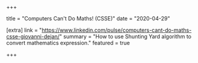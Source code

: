 +++

title = "Computers Can't Do Maths! (CSSE)"
date = "2020-04-29"

[extra]
link = "https://www.linkedin.com/pulse/computers-cant-do-maths-csse-giovanni-dejan/"
summary = "How to use Shunting Yard algorithm to convert mathematics expression."
featured = true

+++
